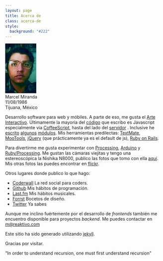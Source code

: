 ```yaml
---
layout: page
title: Acerca de
class: acerca-de
style:
  background: "#222"
---
```


![Yo](/images/me.gif)  
Marcel Miranda  
11/08/1986  
Tijuana, México

Desarrollo software para web y móbiles. A parte de eso, me gusta el [Arte Interactivo][int_art].
Últimamente la mayoría del [código][github] que escribo es Javascript especialmente via [CoffeeScript][coffee], hasta del lado del [servidor][nodejs] . Inclusive he [escrito][lox] [algunos][handler] [módulos][templates].
Mis herramientas predilectas: [TextMate][macromates], [MooTools][moo], [jQuery](jquery) (que prácticamente ya es el default de js), [Ruby on Rails][ror].

Para divertirme me gusta experimentar con [Processing][processing], [Arduino][arduino] y [Ruby/Processing][ruby-processing].
Me gustan las cámaras viejitas y tengo una estereoscópica la Nishika N8000, publico las fotos que tomo con ella [aquí][nishika].
Mis otras fotos las puedes encontrar en [flickr][flickr].

Otros lugares donde publico lo que hago:
- [Coderwall][coderwall] La red social para coders.
- [Github][github] Mis hábitos de programación.
- [Last.fm][lastfm] Mis hábitos musicales.
- [Forrst][forrst] Bocetos de diseño.
- [Twitter][twitter] Ya sabes

Aunque me inclino fuértemente por el desarrollo de *frontends* también me encuentro disponible para proyectos *backend*. Me puedes contactar en m@reaktivo.com

Este sitio ha sido generado utilizando [jekyll][jekyll].

Gracias por visitar.

"In order to understand recursion, one must first understand recursion"

[int_art]: http://en.wikipedia.org/wiki/Interactive_art
[macromates]: http://macromates.com
[moo]: http://mootools.net
[jquery]: http://jquery.com
[ror]: http://rubyonrails.org
[jekyll]: http://jekyllrb.com/
[processing]: http://processing.org
[ruby-processing]: https://github.com/jashkenas/ruby-processing
[arduino]: http://arduino.cc/

[coffee]: http://coffeescript.org/
[nodejs]: http://nodejs.org/
[lox]: https://github.com/reaktivo/lox
[handler]: https://github.com/reaktivo/handler
[templates]: https://github.com/reaktivo/templates

[coderwall]: http://coderwall.com/reaktivo
[nishika]: http://nishika.tumblr.com
[flickr]: http://flickr.com/photos/reaktivo
[github]: http://github.com/reaktivo
[lastfm]: http://last.fm/user/reaktivo
[twitter]: http://twitter.com/reaktivo
[forrst]: http://forrst.com/people/reaktivo/posts